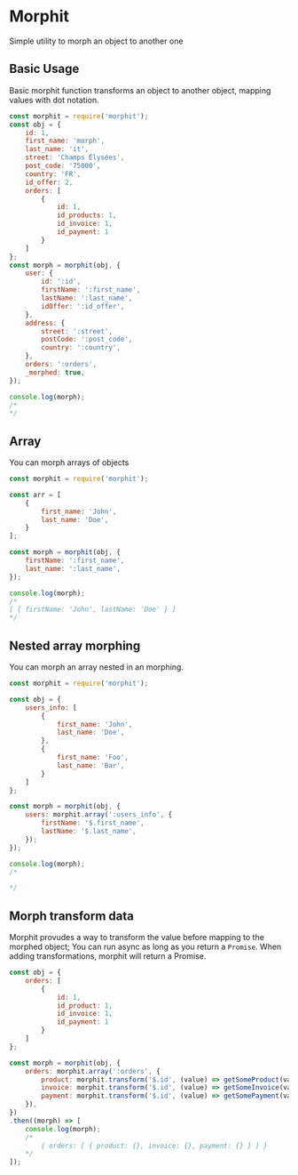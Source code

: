 # Morphit
Simple utility to morph an object to another one

## Basic Usage
Basic morphit function transforms an object to another object, mapping values with dot notation.
```js
const morphit = require('morphit');
const obj = {
    id: 1,
    first_name: 'morph',
    last_name: 'it',
    street: 'Champs Élysées',
    post_code: '75000',
    country: 'FR',
    id_offer: 2,
    orders: [
        {
            id: 1,
            id_products: 1,
            id_invoice: 1,
            id_payment: 1
        }
    ]
};
const morph = morphit(obj, {
    user: {
        id: ':id',
        firstName: ':first_name',
        lastName: ':last_name',
        idOffer: ':id_offer',
    },
    address: {
        street: ':street',
        postCode: ':post_code',
        country: ':country',
    },
    orders: ':orders',
    _morphed: true,
});

console.log(morph);
/*
*/
```
## Array
You can morph arrays of objects
```js
const morphit = require('morphit');

const arr = [
    {
        first_name: 'John',
        last_name: 'Doe',
    }
];

const morph = morphit(obj, {
    firstName: ':first_name',
    last_name: ':last_name',
});

console.log(morph);
/*
[ { firstName: 'John', lastName: 'Doe' } ]
*/
```

## Nested array morphing
You can morph an array nested in an morphing.
```js
const morphit = require('morphit');

const obj = {
    users_info: [
        {
            first_name: 'John',
            last_name: 'Doe',
        },
        {
            first_name: 'Foo',
            last_name: 'Bar',
        }
    ]
};

const morph = morphit(obj, {
    users: morphit.array(':users_info', {
        firstName: '$.first_name',
        lastName: '$.last_name',
    });
});

console.log(morph);
/*

*/
```

## Morph transform data
Morphit provudes a way to transform the value before mapping to the morphed object;
You can run async as long as you return a `Promise`.
When adding transformations, morphit will return a Promise.

```js
const obj = {
    orders: [
        {
            id: 1,
            id_product: 1,
            id_invoice: 1,
            id_payment: 1
        }
    ]
};

const morph = morphit(obj, {
    orders: morphit.array(':orders', {
        product: morphit.transform('$.id', (value) => getSomeProduct(value)), // it returns a Promise,
        invoice: morphit.transform('$.id', (value) => getSomeInvoice(value)), // it returns a Promise,
        payment: morphit.transform('$.id', (value) => getSomePayment(value)), // it returns a Promise,
    }),
})
.then((morph) => [
    console.log(morph);
    /*
        { orders: [ { product: {}, invoice: {}, payment: {} } ] }
    */
]);
```

